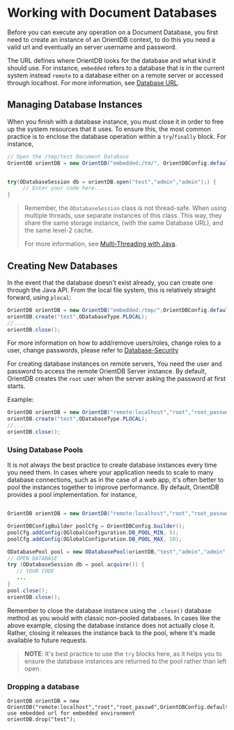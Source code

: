
# Working with Document Databases

Before you can execute any operation on a Document Database, you first need to create an instance of an OrientDB context, to do this you need a valid url and eventually an server username and password.

 The URL defines where OrientDB looks for the database and what kind it should use.  For instance, `embedded` refers to a database that is in the current system instead `remote` to a database either on a remote server or accessed through localhost.  For more information, see [Database URL](../datamodeling/Concepts.md#database-url).

## Managing Database Instances

When you finish with a database instance, you must close it in order to free up the system resources that it uses.  To ensure this, the most common practice is to enclose the database operation within a `try`/`finally` block.  For instance,

```java
// Open the /tmp/test Document Database
OrientDB orientDB = new OrientDB("embedded:/tm/", OrientDBConfig.defaultConfig());


try(ODatabaseSession db = orientDB.open("test","admin","admin");) {
     // Enter your code here...
}
```

>Remember, the `ODatabaseSession` class is not thread-safe.  When using multiple threads, use separate instances of this class.  This way, they share the same storage instance, (with the same Database URL), and the same level-2 cache.
>
>For more information, see [Multi-Threading with Java](Java-Multi-Threading.md).



## Creating New Databases

In the event that the database doesn't exist already, you can create one through the Java API.  From the local file system, this is relatively straight forward, using `plocal`:

```java
OrientDB orientDB = new OrientDB("embedded:/tmp/",OrientDBConfig.defaultConfig());
orientDB.create("test",ODatabaseType.PLOCAL);
//....
orientDB.close();
```

For more information on how to add/remove users/roles, change roles to a user, change passwords, please refer to [Database-Security](../security/Database-Security.md)

For creating database instances on remote servers, You need the user and password to access the remote OrientDB Server instance.  By default, OrientDB creates the `root` user when the server asking the password at first starts.

Example:

```java
OrientDB orientDB = new OrientDB("remote:localhost","root","root_passwd",OrientDBConfig.defaultConfig());
orientDB.create("test",ODatabaseType.PLOCAL);
//....
orientDB.close();
```

### Using Database Pools

It is not always the best practice to create database instances every time you need them.  In cases where your application needs to scale to many database connections, such as in the case of a web app, it's often better to pool the instances together to improve performance.  By default, OrientDB provides a pool implementation. for instance,

```java

OrientDB orientDB = new OrientDB("remote:localhost","root","root_passwd",OrientDBConfig.defaultConfig());

OrientDBConfigBuilder poolCfg = OrientDBConfig.builder();
poolCfg.addConfig(OGlobalConfiguration.DB_POOL_MIN, 5);
poolCfg.addConfig(OGlobalConfiguration.DB_POOL_MAX, 10);

ODatabasePool pool = new ODatabasePool(orientDB,"test","admin","admin", poolCfg.build());
// OPEN DATABASE
try (ODatabaseSession db = pool.acquire()) {
   // YOUR CODE
   ...
}
pool.close();
orientDB.close();
```

Remember to close the database instance using the `.close()` database method as you would with classic non-pooled databases.  In cases like the above example, closing the database instance does not actually close it.  Rather, closing it releases the instance back to the pool, where it's made available to future requests.

>**NOTE**: It's best practice to use the `try` blocks here, as it helps you to ensure the database instances are returned to the pool rather than left open.


### Dropping a database

```
OrientDB orientDB = new OrientDB("remote:localhost","root","root_passwd",OrientDBConfig.defaultConfig());// use embedded url for embedded environment
orientDB.drop("test");
```


